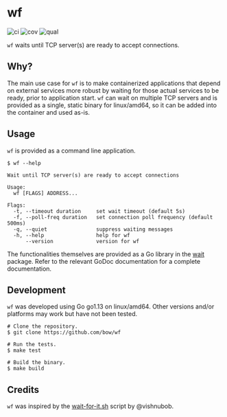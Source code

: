 # wf

![ci](https://img.shields.io/travis/bow/wf?labelColor=4d4d4d?color=007c5b&style=flat)
![cov](https://img.shields.io/codeclimate/coverage/bow/wf?labelColor=4d4d4d?color=007c5b&style=flat)
![qual](https://img.shields.io/codeclimate/maintainability/bow/wf?labelColor=4d4d4d?color=007c5b&style=flat)

`wf` waits until TCP server(s) are ready to accept connections.


## Why?

The main use case for `wf` is to make containerized applications that depend
on external services more robust by waiting for those actual services to be
ready, prior to application start. `wf` can wait on multiple TCP servers and
is provided as a single, static binary for linux/amd64, so it can be added
into the container and used as-is.


## Usage

`wf` is provided as a command line application.

    $ wf --help

    Wait until TCP server(s) are ready to accept connections

    Usage:
      wf [FLAGS] ADDRESS...

    Flags:
      -t, --timeout duration     set wait timeout (default 5s)
      -f, --poll-freq duration   set connection poll frequency (default 500ms)
      -q, --quiet                suppress waiting messages
      -h, --help                 help for wf
          --version              version for wf

The functionalities themselves are provided as a Go library in the
[wait](https://godoc.org/github.com/bow/wait-for/wait) package. Refer to the
relevant GoDoc documentation for a complete documentation.


## Development

`wf` was developed using Go go1.13 on linux/amd64. Other versions and/or
platforms may work but have not been tested.

    # Clone the repository.
    $ git clone https://github.com/bow/wf

    # Run the tests.
    $ make test

    # Build the binary.
    $ make build


## Credits

`wf` was inspired by the [wait-for-it.sh](https://github.com/vishnubob/wait-for-it) script by @vishnubob.
